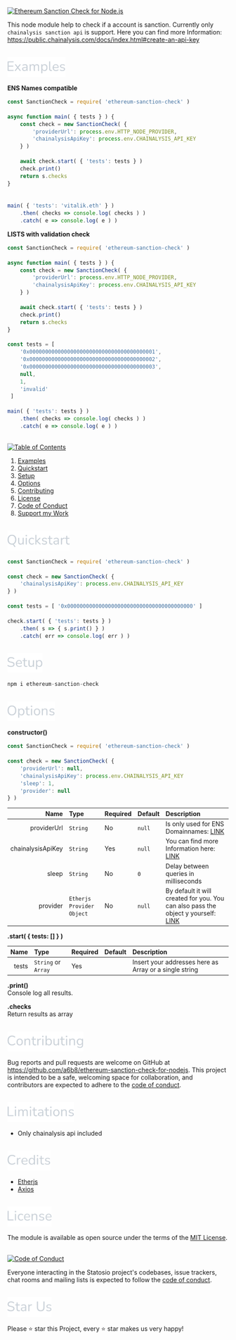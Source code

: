 <a href="#table-of-contents">
<img src="https://raw.githubusercontent.com/a6b8/a6b8/main/assets/headlines/custom/ethereum-sanction-check-for-node.js.svg" height="45px" alt="Ethereum Sanction Check for Node.js" name="# Ethereum Sanction Check for Node.js">
</a>

<br>

This node module help to check if a account is sanction. Currently only `chainalysis sanction api` is support. Here you can find more Information: https://public.chainalysis.com/docs/index.html#create-an-api-key

<br>

<a href="#headline">
<img src="https://raw.githubusercontent.com/a6b8/a6b8/main/assets/headlines/default/examples.svg" height="45px" alt="Examples" name="examples">
</a>

**ENS Names compatible**
```javascript
const SanctionCheck = require( 'ethereum-sanction-check' )

async function main( { tests } ) {
    const check = new SanctionCheck( {
        'providerUrl': process.env.HTTP_NODE_PROVIDER,
        'chainalysisApiKey': process.env.CHAINALYSIS_API_KEY
    } )

    await check.start( { 'tests': tests } )
    check.print()
    return s.checks
}


main( { 'tests': 'vitalik.eth' } )
    .then( checks => console.log( checks ) )
    .catch( e => console.log( e ) )

```

**LISTS with validation check**
```javascript
const SanctionCheck = require( 'ethereum-sanction-check' )

async function main( { tests } ) {
    const check = new SanctionCheck( {
        'providerUrl': process.env.HTTP_NODE_PROVIDER,
        'chainalysisApiKey': process.env.CHAINALYSIS_API_KEY
    } )

    await check.start( { 'tests': tests } )
    check.print()
    return s.checks
}

const tests = [ 
    '0x0000000000000000000000000000000000000001',
    '0x0000000000000000000000000000000000000002',
    '0x0000000000000000000000000000000000000003',
    null,
    1,
    'invalid'
 ]

main( { 'tests': tests } )
    .then( checks => console.log( checks ) )
    .catch( e => console.log( e ) )
```

<br>

<a href="#headline">
<img src="https://raw.githubusercontent.com/a6b8/a6b8/main/assets/headlines/default/table-of-contents.svg" height="45px" alt="Table of Contents" name="table-of-contents">
</a>

1. [Examples](#examples)<br>
2. [Quickstart](#quickstart)<br>
3. [Setup](#setup)
4. [Options](#options)<br>
5. [Contributing](#contributing)<br>
6. [License](#license)<br>
7. [Code of Conduct](#code-of-conduct)<br>
8. [Support my Work](#support-my-work)<br>

<br>

<a href="#table-of-contents">
<img src="https://raw.githubusercontent.com/a6b8/a6b8/main/assets/headlines/default/quickstart.svg" height="45px" alt="Quickstart" name="quickstart">
</a>


```javascript
const SanctionCheck = require( 'ethereum-sanction-check' )

const check = new SanctionCheck( {
    'chainalysisApiKey': process.env.CHAINALYSIS_API_KEY
} )

const tests = [ '0x0000000000000000000000000000000000000000' ]

check.start( { 'tests': tests } )
    .then( s => { s.print() } )
    .catch( err => console.log( err ) )
```


<br>

<a href="#table-of-contents">
<img src="https://raw.githubusercontent.com/a6b8/a6b8/main/assets/headlines/default/setup.svg" height="45px" name="setup" alt="Setup">
</a>

```javascript
npm i ethereum-sanction-check
```

<br>

<a href="#table-of-contents">
<img src="https://raw.githubusercontent.com/a6b8/a6b8/main/assets/headlines/default/options.svg" height="45px" alt="Options" name="Options">
</a>

**constructor()**

```javascript
const SanctionCheck = require( 'ethereum-sanction-check' )

const check = new SanctionCheck( { 
    'providerUrl': null, 
    'chainalysisApiKey': process.env.CHAINALYSIS_API_KEY
    'sleep': 1, 
    'provider': null 
} )
```

| **Name** | **Type** | **Required** | **Default** | **Description** |
|------:|:------|:------|:------|:------|
| providerUrl | ```String```| No | ```null```| Is only used for ENS Domainnames: [LINK](https://ens.domains) |
| chainalysisApiKey | ```String``` | Yes | ```null```| You can find more Information here: [LINK](https://public.chainalysis.com/docs/index.html#create-an-api-key) |
| sleep | ```String```| No | ```0``` | Delay between queries in milliseconds |
| provider | ```Etherjs Provider Object```| No | ```null``` | By default it will created for you. You can also pass the object y yourself: [LINK](https://docs.ethers.io/v5/api/providers/jsonrpc-provider/) |


**.start( { tests: [] } )**

| **Name** | **Type** | **Required** | **Default** | **Description** |
|------:|:------|:------|:------|:------|
| tests | ```String``` or ```Array``` | Yes | | Insert your addresses here as Array or a single string |


**.print()**  
Console log all results.

**.checks**  
Return results as array


<br>


<a href="#table-of-contents">
<img src="https://raw.githubusercontent.com/a6b8/a6b8/main/assets/headlines/default/contributing.svg" height="45px" alt="Contributing" name="contributing">
</a>

Bug reports and pull requests are welcome on GitHub at https://github.com/a6b8/ethereum-sanction-check-for-nodejs. This project is intended to be a safe, welcoming space for collaboration, and contributors are expected to adhere to the [code of conduct](https://github.com/a6b8/ethereum-sanction-check-for-nodejs/blob/master/CODE_OF_CONDUCT.md).

<br>


<a href="#table-of-contents">
<img src="https://raw.githubusercontent.com/a6b8/a6b8/main/assets/headlines/default/limitations.svg" height="45px" name="limitations" alt="Limitations">
</a>

- Only chainalysis api included

<br>

<a href="#table-of-contents">
<img src="https://raw.githubusercontent.com/a6b8/a6b8/main/assets/headlines/default/credits.svg" height="45px" name="credits" alt="Credits">
</a>

- [Etherjs](https://docs.ethers.io/v5/)
- [Axios](https://axios-http.com/docs/intro)
  
<br>

<a href="#table-of-contents">
<img src="https://raw.githubusercontent.com/a6b8/a6b8/main/assets/headlines/default/license.svg" height="45px" alt="License" name="license">
</a>

The module is available as open source under the terms of the [MIT License](https://opensource.org/licenses/MIT).

<br>

<a href="#table-of-contents">
<img src="https://raw.githubusercontent.com/a6b8/a6b8/main/assets/headlines/default/code-of-conduct.svg" height="45px" alt="Code of Conduct" name="code-of-conduct">
</a>
    
Everyone interacting in the Statosio project's codebases, issue trackers, chat rooms and mailing lists is expected to follow the [code of conduct](https://github.com/a6b8/ethereum-sanction-check-for-nodejs/blob/main/CODE_OF_CONDUCT.md).

<br>

<a href="#table-of-contents">
<img href="#table-of-contents" src="https://raw.githubusercontent.com/a6b8/a6b8/main/assets/headlines/default/star-us.svg" height="45px" name="star-us" alt="Star us">
</a>

Please ⭐️ star this Project, every ⭐️ star makes us very happy!
